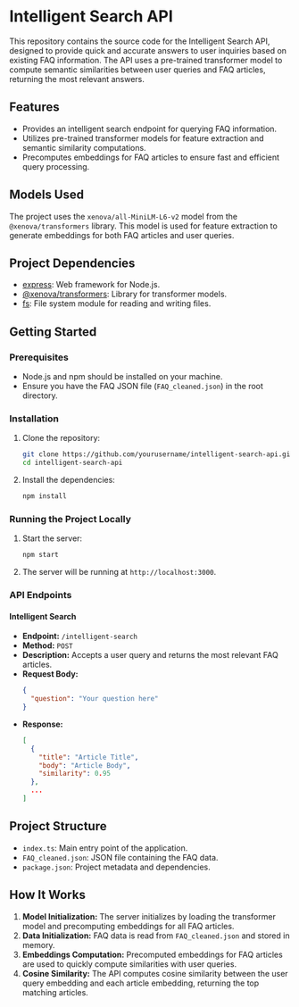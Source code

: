 
# Intelligent Search API

This repository contains the source code for the Intelligent Search API, designed to provide quick and accurate answers to user inquiries based on existing FAQ information. The API uses a pre-trained transformer model to compute semantic similarities between user queries and FAQ articles, returning the most relevant answers.

## Features

- Provides an intelligent search endpoint for querying FAQ information.
- Utilizes pre-trained transformer models for feature extraction and semantic similarity computations.
- Precomputes embeddings for FAQ articles to ensure fast and efficient query processing.

## Models Used

The project uses the `xenova/all-MiniLM-L6-v2` model from the `@xenova/transformers` library. This model is used for feature extraction to generate embeddings for both FAQ articles and user queries.

## Project Dependencies

- [express](https://www.npmjs.com/package/express): Web framework for Node.js.
- [@xenova/transformers](https://www.npmjs.com/package/@xenova/transformers): Library for transformer models.
- [fs](https://nodejs.org/api/fs.html): File system module for reading and writing files.

## Getting Started

### Prerequisites

- Node.js and npm should be installed on your machine.
- Ensure you have the FAQ JSON file (`FAQ_cleaned.json`) in the root directory.

### Installation

1. Clone the repository:
   ```sh
   git clone https://github.com/yourusername/intelligent-search-api.git
   cd intelligent-search-api
   ```

2. Install the dependencies:
   ```sh
   npm install
   ```

### Running the Project Locally

1. Start the server:
   ```sh
   npm start
   ```

2. The server will be running at `http://localhost:3000`.

### API Endpoints

#### Intelligent Search

- **Endpoint:** `/intelligent-search`
- **Method:** `POST`
- **Description:** Accepts a user query and returns the most relevant FAQ articles.
- **Request Body:**
  ```json
  {
    "question": "Your question here"
  }
  ```
- **Response:**
  ```json
  [
    {
      "title": "Article Title",
      "body": "Article Body",
      "similarity": 0.95
    },
    ...
  ]
  ```

## Project Structure

- `index.ts`: Main entry point of the application.
- `FAQ_cleaned.json`: JSON file containing the FAQ data.
- `package.json`: Project metadata and dependencies.

## How It Works

1. **Model Initialization:** The server initializes by loading the transformer model and precomputing embeddings for all FAQ articles.
2. **Data Initialization:** FAQ data is read from `FAQ_cleaned.json` and stored in memory.
3. **Embeddings Computation:** Precomputed embeddings for FAQ articles are used to quickly compute similarities with user queries.
4. **Cosine Similarity:** The API computes cosine similarity between the user query embedding and each article embedding, returning the top matching articles.
